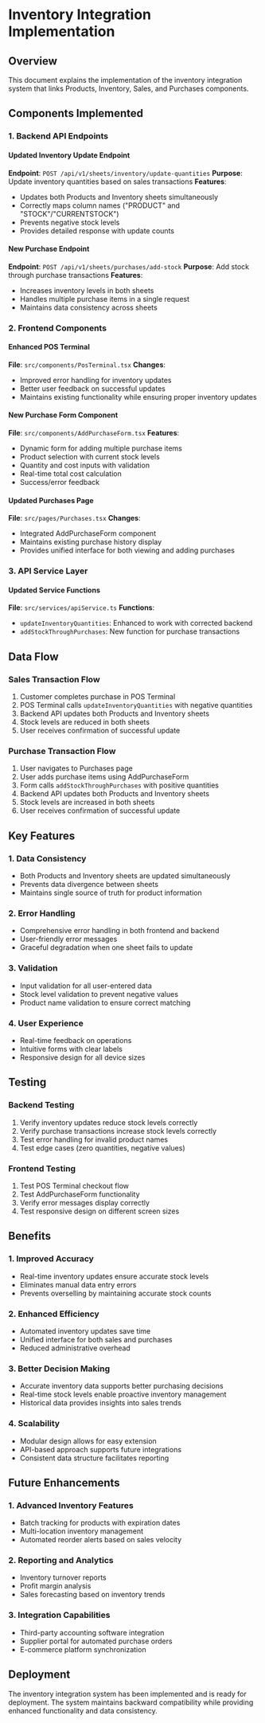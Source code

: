 # Inventory Integration Implementation

## Overview
This document explains the implementation of the inventory integration system that links Products, Inventory, Sales, and Purchases components.

## Components Implemented

### 1. Backend API Endpoints

#### Updated Inventory Update Endpoint
**Endpoint**: `POST /api/v1/sheets/inventory/update-quantities`
**Purpose**: Update inventory quantities based on sales transactions
**Features**:
- Updates both Products and Inventory sheets simultaneously
- Correctly maps column names ("PRODUCT" and "STOCK"/"CURRENTSTOCK")
- Prevents negative stock levels
- Provides detailed response with update counts

#### New Purchase Endpoint
**Endpoint**: `POST /api/v1/sheets/purchases/add-stock`
**Purpose**: Add stock through purchase transactions
**Features**:
- Increases inventory levels in both sheets
- Handles multiple purchase items in a single request
- Maintains data consistency across sheets

### 2. Frontend Components

#### Enhanced POS Terminal
**File**: `src/components/PosTerminal.tsx`
**Changes**:
- Improved error handling for inventory updates
- Better user feedback on successful updates
- Maintains existing functionality while ensuring proper inventory updates

#### New Purchase Form Component
**File**: `src/components/AddPurchaseForm.tsx`
**Features**:
- Dynamic form for adding multiple purchase items
- Product selection with current stock levels
- Quantity and cost inputs with validation
- Real-time total cost calculation
- Success/error feedback

#### Updated Purchases Page
**File**: `src/pages/Purchases.tsx`
**Changes**:
- Integrated AddPurchaseForm component
- Maintains existing purchase history display
- Provides unified interface for both viewing and adding purchases

### 3. API Service Layer

#### Updated Service Functions
**File**: `src/services/apiService.ts`
**Functions**:
- `updateInventoryQuantities`: Enhanced to work with corrected backend
- `addStockThroughPurchases`: New function for purchase transactions

## Data Flow

### Sales Transaction Flow
1. Customer completes purchase in POS Terminal
2. POS Terminal calls `updateInventoryQuantities` with negative quantities
3. Backend API updates both Products and Inventory sheets
4. Stock levels are reduced in both sheets
5. User receives confirmation of successful update

### Purchase Transaction Flow
1. User navigates to Purchases page
2. User adds purchase items using AddPurchaseForm
3. Form calls `addStockThroughPurchases` with positive quantities
4. Backend API updates both Products and Inventory sheets
5. Stock levels are increased in both sheets
6. User receives confirmation of successful update

## Key Features

### 1. Data Consistency
- Both Products and Inventory sheets are updated simultaneously
- Prevents data divergence between sheets
- Maintains single source of truth for product information

### 2. Error Handling
- Comprehensive error handling in both frontend and backend
- User-friendly error messages
- Graceful degradation when one sheet fails to update

### 3. Validation
- Input validation for all user-entered data
- Stock level validation to prevent negative values
- Product name validation to ensure correct matching

### 4. User Experience
- Real-time feedback on operations
- Intuitive forms with clear labels
- Responsive design for all device sizes

## Testing

### Backend Testing
1. Verify inventory updates reduce stock levels correctly
2. Verify purchase transactions increase stock levels correctly
3. Test error handling for invalid product names
4. Test edge cases (zero quantities, negative values)

### Frontend Testing
1. Test POS Terminal checkout flow
2. Test AddPurchaseForm functionality
3. Verify error messages display correctly
4. Test responsive design on different screen sizes

## Benefits

### 1. Improved Accuracy
- Real-time inventory updates ensure accurate stock levels
- Eliminates manual data entry errors
- Prevents overselling by maintaining accurate stock counts

### 2. Enhanced Efficiency
- Automated inventory updates save time
- Unified interface for both sales and purchases
- Reduced administrative overhead

### 3. Better Decision Making
- Accurate inventory data supports better purchasing decisions
- Real-time stock levels enable proactive inventory management
- Historical data provides insights into sales trends

### 4. Scalability
- Modular design allows for easy extension
- API-based approach supports future integrations
- Consistent data structure facilitates reporting

## Future Enhancements

### 1. Advanced Inventory Features
- Batch tracking for products with expiration dates
- Multi-location inventory management
- Automated reorder alerts based on sales velocity

### 2. Reporting and Analytics
- Inventory turnover reports
- Profit margin analysis
- Sales forecasting based on inventory trends

### 3. Integration Capabilities
- Third-party accounting software integration
- Supplier portal for automated purchase orders
- E-commerce platform synchronization

## Deployment

The inventory integration system has been implemented and is ready for deployment. The system maintains backward compatibility while providing enhanced functionality and data consistency.